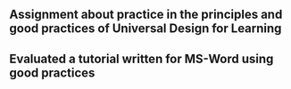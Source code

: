 ## Assignment about practice in the principles and good practices of Universal Design for Learning

## Evaluated a tutorial written for MS-Word using good practices
